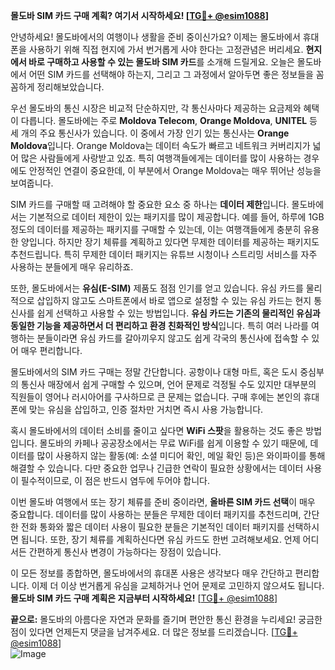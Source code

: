 **몰도바 SIM 카드 구매 계획? 여기서 시작하세요! [[TG💪+ @esim1088](https://t.me/s/esim1088)]**

안녕하세요! 몰도바에서의 여행이나 생활을 준비 중이신가요? 이제는 몰도바에서 휴대폰을 사용하기 위해 직접 현지에 가서 번거롭게 사야 한다는 고정관념은 버리세요. **현지에서 바로 구매하고 사용할 수 있는 몰도바 SIM 카드**를 소개해 드릴게요. 오늘은 몰도바에서 어떤 SIM 카드를 선택해야 하는지, 그리고 그 과정에서 알아두면 좋은 정보들을 꼼꼼하게 정리해보았습니다.

우선 몰도바의 통신 시장은 비교적 단순하지만, 각 통신사마다 제공하는 요금제와 혜택이 다릅니다. 몰도바에는 주로 **Moldova Telecom**, **Orange Moldova**, **UNITEL** 등 세 개의 주요 통신사가 있습니다. 이 중에서 가장 인기 있는 통신사는 **Orange Moldova**입니다. Orange Moldova는 데이터 속도가 빠르고 네트워크 커버리지가 넓어 많은 사람들에게 사랑받고 있죠. 특히 여행객들에게는 데이터를 많이 사용하는 경우에도 안정적인 연결이 중요한데, 이 부분에서 Orange Moldova는 매우 뛰어난 성능을 보여줍니다.

SIM 카드를 구매할 때 고려해야 할 중요한 요소 중 하나는 **데이터 제한**입니다. 몰도바에서는 기본적으로 데이터 제한이 있는 패키지를 많이 제공합니다. 예를 들어, 하루에 1GB 정도의 데이터를 제공하는 패키지를 구매할 수 있는데, 이는 여행객들에게 충분히 유용한 양입니다. 하지만 장기 체류를 계획하고 있다면 무제한 데이터를 제공하는 패키지도 추천드립니다. 특히 무제한 데이터 패키지는 유튜브 시청이나 스트리밍 서비스를 자주 사용하는 분들에게 매우 유리하죠.

또한, 몰도바에서는 **유심(E-SIM)** 제품도 점점 인기를 얻고 있습니다. 유심 카드를 물리적으로 삽입하지 않고도 스마트폰에서 바로 앱으로 설정할 수 있는 유심 카드는 현지 통신사를 쉽게 선택하고 사용할 수 있는 방법입니다. **유심 카드는 기존의 물리적인 유심과 동일한 기능을 제공하면서 더 편리하고 환경 친화적인 방식**입니다. 특히 여러 나라를 여행하는 분들이라면 유심 카드를 갈아끼우지 않고도 쉽게 각국의 통신사에 접속할 수 있어 매우 편리합니다.

몰도바에서의 SIM 카드 구매는 정말 간단합니다. 공항이나 대형 마트, 혹은 도시 중심부의 통신사 매장에서 쉽게 구매할 수 있으며, 언어 문제로 걱정될 수도 있지만 대부분의 직원들이 영어나 러시아어를 구사하므로 큰 문제는 없습니다. 구매 후에는 본인의 휴대폰에 맞는 유심을 삽입하고, 인증 절차만 거치면 즉시 사용 가능합니다.

혹시 몰도바에서의 데이터 소비를 줄이고 싶다면 **WiFi 스팟**을 활용하는 것도 좋은 방법입니다. 몰도바의 카페나 공공장소에서는 무료 WiFi를 쉽게 이용할 수 있기 때문에, 데이터를 많이 사용하지 않는 활동(예: 소셜 미디어 확인, 메일 확인 등)은 와이파이를 통해 해결할 수 있습니다. 다만 중요한 업무나 긴급한 연락이 필요한 상황에서는 데이터 사용이 필수적이므로, 이 점은 반드시 염두에 두어야 합니다.

이번 몰도바 여행에서 또는 장기 체류를 준비 중이라면, **올바른 SIM 카드 선택**이 매우 중요합니다. 데이터를 많이 사용하는 분들은 무제한 데이터 패키지를 추천드리며, 간단한 전화 통화와 짧은 데이터 사용이 필요한 분들은 기본적인 데이터 패키지를 선택하시면 됩니다. 또한, 장기 체류를 계획하신다면 유심 카드도 한번 고려해보세요. 언제 어디서든 간편하게 통신사 변경이 가능하다는 장점이 있습니다.

이 모든 정보를 종합하면, 몰도바에서의 휴대폰 사용은 생각보다 매우 간단하고 편리합니다. 이제 더 이상 번거롭게 유심을 교체하거나 언어 문제로 고민하지 않으셔도 됩니다. **몰도바 SIM 카드 구매 계획은 지금부터 시작하세요!** [[TG💪+ @esim1088](https://t.me/s/esim1088)]

**끝으로:** 몰도바의 아름다운 자연과 문화를 즐기며 편안한 통신 환경을 누리세요! 궁금한 점이 있다면 언제든지 댓글을 남겨주세요. 더 많은 정보를 드리겠습니다. [[TG💪+ @esim1088](https://t.me/s/esim1088)]  
![Image](https://i.postimg.cc/Y0z9fWf4/image.png)